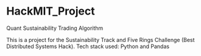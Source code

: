 # HackMIT_Project
Quant Sustainability Trading Algorithm

This is a project for the Sustainability Track and Five Rings Challenge (Best Distributed Systems Hack). 
Tech stack used: Python and Pandas
